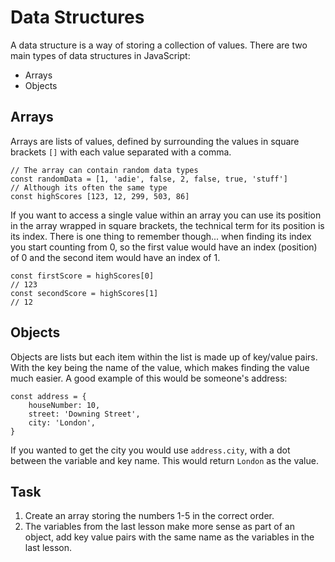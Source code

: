 # Data Structures

A data structure is a way of storing a collection of values. There are two main types of data structures in JavaScript:

-   Arrays
-   Objects

## Arrays

Arrays are lists of values, defined by surrounding the values in square brackets `[]` with each value separated with a comma.

```
// The array can contain random data types
const randomData = [1, 'adie', false, 2, false, true, 'stuff']
// Although its often the same type
const highScores [123, 12, 299, 503, 86]
```

If you want to access a single value within an array you can use its position in the array wrapped in square brackets, the technical term for its position is its index. There is one thing to remember though... when finding its index you start counting from 0, so the first value would have an index (position) of 0 and the second item would have an index of 1.

```
const firstScore = highScores[0]
// 123
const secondScore = highScores[1]
// 12
```

## Objects

Objects are lists but each item within the list is made up of key/value pairs. With the key being the name of the value, which makes finding the value much easier. A good example of this would be someone's address:

```
const address = {
    houseNumber: 10,
    street: 'Downing Street',
    city: 'London',
}
```

If you wanted to get the city you would use `address.city`, with a dot between the variable and key name. This would return `London` as the value.

## Task

1. Create an array storing the numbers 1-5 in the correct order.
2. The variables from the last lesson make more sense as part of an object, add key value pairs with the same name as the variables in the last lesson.
